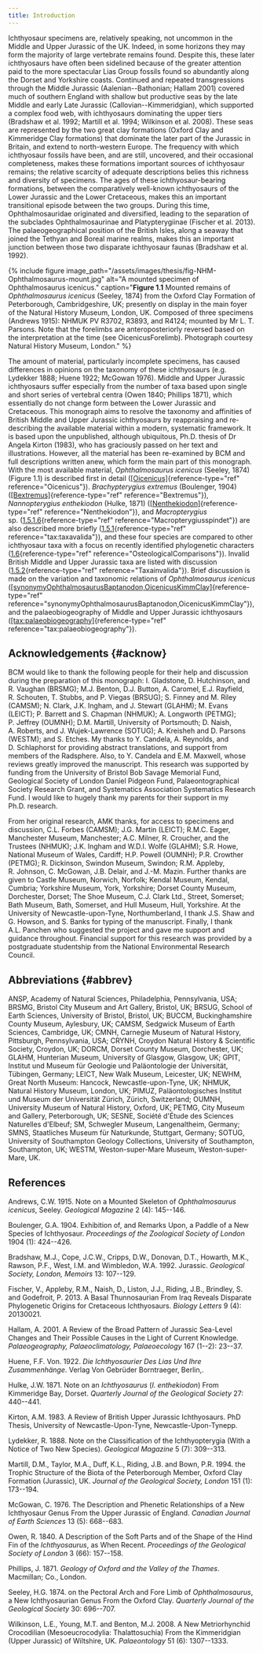 ```yaml
---
title: Introduction
---
```


Ichthyosaur specimens are, relatively speaking, not uncommon in the
Middle and Upper Jurassic of the UK. Indeed, in some horizons they
may form the majority of large vertebrate remains found. Despite
this, these later ichthyosaurs have often been sidelined because of
the greater attention paid to the more spectacular Lias Group
fossils found so abundantly along the Dorset and Yorkshire coasts.
Continued and repeated transgressions through the Middle Jurassic
(Aalenian--Bathonian; Hallam 2001) covered much of southern England
with shallow but productive seas by the late Middle and early Late
Jurassic (Callovian--Kimmeridgian), which supported a complex food
web, with ichthyosaurs dominating the upper tiers (Bradshaw et al.
1992; Martill et al. 1994; Wilkinson et al. 2008). These seas are
represented by the two great clay formations (Oxford Clay and
Kimmeridge Clay formations) that dominate the later part of the
Jurassic in Britain, and extend to north-western Europe. The
frequency with which ichthyosaur fossils have been, and are still,
uncovered, and their occasional completeness, makes these formations
important sources of ichthyosaur remains; the relative scarcity of
adequate descriptions belies this richness and diversity of
specimens. The ages of these ichthyosaur-bearing formations, between
the comparatively well-known ichthyosaurs of the Lower Jurassic and
the Lower Cretaceous, makes this an important transitional episode
between the two groups. During this time, Ophthalmosauridae
originated and diversified, leading to the separation of the
subclades Ophthalmosaurinae and Platypterygiinae (Fischer et al.
2013). The palaeogeographical position of the British Isles, along a
seaway that joined the Tethyan and Boreal marine realms, makes this
an important junction between those two disparate ichthyosaur faunas
(Bradshaw et al. 1992).

{% 
    include figure
    image_path="/assets/images/thesis/fig-NHM-Ophthalmosaurus-mount.jpg"
    alt="A mounted specimen of Ophthalmosaurus icenicus."
    caption="**Figure 1.1** Mounted remains of *Ophthalmosaurus icenicus*
    (Seeley, 1874) from the Oxford Clay Formation of Peterborough,
    Cambridgeshire, UK; presently on display in the main foyer of the Natural
    History Museum, London, UK. Composed of three specimens (Andrews 1915):
    NHMUK PV R3702, R3893, and R4124; mounted by Mr L. T. Parsons. Note that
    the forelimbs are anteroposteriorly reversed based on the interpretation at
    the time (see OicenicusForelimb). Photograph courtesy Natural History
    Museum, London."
%}

The amount of material, particularly incomplete specimens, has
caused differences in opinions on the taxonomy of these ichthyosaurs
(e.g.  Lydekker 1888; Huene 1922; McGowan 1976). Middle and Upper
Jurassic ichthyosaurs suffer especially from the number of taxa
based upon single and short series of vertebral centra (Owen 1840;
Phillips 1871), which essentially do not change form between the
Lower Jurassic and Cretaceous. This monograph aims to resolve the
taxonomy and affinities of British Middle and Upper Jurassic
ichthyosaurs by reappraising and re-describing the available
material within a modern, systematic framework. It is based upon the
unpublished, although ubiquitous, Ph.D. thesis of Dr Angela Kirton
(1983), who has graciously passed on her text and illustrations.
However, all the material has been re-examined by BCM and full
descriptions written anew, which form the main part of this
monograph. With the most available material, *Ophthalmosaurus
icenicus* (Seeley, 1874) (Figure 1.1) is described first in detail
([\[Oicenicus\]](#Oicenicus){reference-type="ref"
reference="Oicenicus"}). *Brachypterygius extremus* (Boulenger,
1904) ([\[Bextremus\]](#Bextremus){reference-type="ref"
reference="Bextremus"}), *Nannopterygius enthekiodon* (Hulke, 1871)
([\[Nenthekiodon\]](#Nenthekiodon){reference-type="ref"
reference="Nenthekiodon"}), and *Macropterygius*
sp. ([1.5.1.6](#Macropterygiusspindet){reference-type="ref"
reference="Macropterygiusspindet"}) are also described more briefly
([1.5.1](#tax:taxavalida){reference-type="ref"
reference="tax:taxavalida"}), and these four species are compared to
other ichthyosaur taxa with a focus on recently identified
phylogenetic characters
([1.6](#OsteologicalComparisons){reference-type="ref"
reference="OsteologicalComparisons"}). Invalid British Middle and
Upper Jurassic taxa are listed with discussion
([1.5.2](#Taxainvalida){reference-type="ref"
reference="Taxainvalida"}). Brief discussion is made on the
variation and taxonomic relations of *Ophthalmosaurus icenicus*
([\[synonymyOphthalmosaurusBaptanodon,OicenicusKimmClay\]](#synonymyOphthalmosaurusBaptanodon,OicenicusKimmClay){reference-type="ref"
reference="synonymyOphthalmosaurusBaptanodon,OicenicusKimmClay"}),
and the palaeobiogeography of Middle and Upper Jurassic ichthyosaurs
([\[tax:palaeobiogeography\]](#tax:palaeobiogeography){reference-type="ref"
reference="tax:palaeobiogeography"}).

## Acknowledgements {#acknow}

BCM would like to thank the following people for their help and
discussion during the preparation of this monograph: I. Gladstone,
D. Hutchinson, and R. Vaughan (BRSMG); M.J. Benton, D.J. Button,
A. Caromel, E.J. Rayfield, R. Schouten, T. Stubbs, and P. Viegas
(BRSUG); S. Finney and M. Riley (CAMSM); N. Clark, J.K. Ingham, and
J. Stewart (GLAHM); M. Evans (LEICT); P. Barrett and S. Chapman (NHMUK);
A. Longworth (PETMG); P. Jeffrey (OUMNH); D.M. Martill, University of
Portsmouth; D. Naish, A. Roberts, and J. Wujek-Lawrence (SOTUG);
A. Kreisheh and D. Parsons (WESTM); and S. Etches. My thanks to
Y. Candela, A. Reynolds, and D. Schlaphorst for providing abstract
translations, and support from members of the Radsphere. Also, to
Y. Candela and E.M. Maxwell, whose reviews greatly improved the
manuscript. This research was supported by funding from the University
of Bristol Bob Savage Memorial Fund, Geological Society of London Daniel
Pidgeon Fund, Palaeontographical Society Research Grant, and Systematics
Association Systematics Research Fund. I would like to hugely thank my
parents for their support in my Ph.D. research.

From her original research, AMK thanks, for access to specimens and
discussion, C.L. Forbes (CAMSM); J.G. Martin (LEICT); R.M.C. Eager,
Manchester Museum, Manchester; A.C. Milner, R. Croucher, and the
Trustees (NHMUK); J.K. Ingham and W.D.I. Wolfe (GLAHM); S.R. Howe,
National Museum of Wales, Cardiff; H.P. Powell (OUMNH); P.R. Crowther
(PETMG); R. Dickinson, Swindon Museum, Swindon; R.M. Appleby,
R. Johnson, C. McGowan, J.B. Delair, and J.-M. Mazin. Further thanks are
given to Castle Museum, Norwich, Norfolk; Kendal Museum, Kendal,
Cumbria; Yorkshire Museum, York, Yorkshire; Dorset County Museum,
Dorchester, Dorset; The Shoe Museum, C.J. Clark Ltd., Street, Somerset;
Bath Museum, Bath, Somerset, and Hull Museum, Hull, Yorkshire. At the
University of Newcastle-upon-Tyne, Northumberland, I thank J.S. Shaw and
G. Howson, and S. Banks for typing of the manuscript. Finally, I thank
A.L. Panchen who suggested the project and gave me support and guidance
throughout. Financial support for this research was provided by a
postgraduate studentship from the National Environmental Research
Council.

## Abbreviations {#abbrev}

ANSP, Academy of Natural Sciences, Philadelphia, Pennsylvania, USA;
BRSMG, Bristol City Museum and Art Gallery, Bristol, UK; BRSUG, School
of Earth Sciences, University of Bristol, Bristol, UK; BUCCM,
Buckinghamshire County Museum, Aylesbury, UK; CAMSM, Sedgwick Museum of
Earth Sciences, Cambridge, UK; CMNH, Carnegie Museum of Natural History,
Pittsburgh, Pennsylvania, USA; CRYNH, Croydon Natural History &
Scientific Society, Croydon, UK; DORCM, Dorset County Museum,
Dorchester, UK; GLAHM, Hunterian Museum, University of Glasgow, Glasgow,
UK; GPIT, Institut und Museum für Geologie und Paläontologie der
Universität, Tübingen, Germany; LEICT, New Walk Museum, Leicester, UK;
NEWHM, Great North Museum: Hancock, Newcastle-upon-Tyne, UK; NHMUK,
Natural History Museum, London, UK; PIMUZ, Paläontologisches Institut
und Museum der Universität Zürich, Zürich, Switzerland; OUMNH,
University Museum of Natural History, Oxford, UK; PETMG, City Museum and
Gallery, Peterborough, UK; SESNE, Société d'Étude des Sciences
Naturelles d'Elbeuf; SM, Schwegler Museum, Langenaltheim, Germany; SMNS,
Staatliches Museum für Naturkunde, Stuttgart, Germany; SOTUG, University
of Southampton Geology Collections, University of Southampton,
Southampton, UK; WESTM, Weston-super-Mare Museum, Weston-super-Mare, UK.

## References

Andrews, C.W. 1915. Note on a Mounted Skeleton of *Ophthalmosaurus icenicus*,
Seeley. *Geological Magazine* 2 (4): 145--146.

Boulenger, G.A. 1904. Exhibition of, and Remarks Upon, a Paddle of a New
Species of Ichthyosaur. *Proceedings of the Zoological Society of London* 1904
(1): 424--426.

Bradshaw, M.J., Cope, J.C.W., Cripps, D.W., Donovan, D.T., Howarth, M.K.,
Rawson, P.F., West, I.M. and Wimbledon, W.A. 1992. Jurassic. *Geological
Society, London, Memoirs* 13: 107--129.

Fischer, V., Appleby, R.M., Naish, D., Liston, J.J., Riding, J.B., Brindley, S.
and Godefroit, P. 2013. A Basal Thunnosaurian From Iraq Reveals Disparate
Phylogenetic Origins for Cretaceous Ichthyosaurs. *Biology Letters* 9 (4):
    20130021. 

Hallam, A. 2001. A Review of the Broad Pattern of Jurassic Sea-Level Changes
and Their Possible Causes in the Light of Current Knowledge. *Palaeogeography,
Palaeoclimatology, Palaeoecology* 167 (1--2): 23--37.

Huene, F.F. Von. 1922. *Die Ichthyosaurier Des Lias Und Ihre Zusammenhänge*.
Verlag Von Gebrüder Borntraeger, Berlin,.

Hulke, J.W. 1871. Note on an *Ichthyosaurus* (*I. enthekiodon*) From Kimmeridge
Bay, Dorset. *Quarterly Journal of the Geological Society* 27: 440--441.

Kirton, A.M. 1983. A Review of British Upper Jurassic Ichthyosaurs. PhD Thesis,
University of Newcastle-Upon-Tyne, Newcastle-Upon-Tynepp.

Lydekker, R. 1888. Note on the Classification of the Ichthyopterygia (With a
Notice of Two New Species). *Geological Magazine* 5 (7): 309--313. 

Martill, D.M., Taylor, M.A., Duff, K.L., Riding, J.B. and Bown, P.R. 1994. the
Trophic Structure of the Biota of the Peterborough Member, Oxford Clay
Formation (Jurassic), UK. *Journal of the Geological Society, London* 151 (1):
173--194.

McGowan, C. 1976. The Description and Phenetic Relationships of a New
Ichthyosaur Genus From the Upper Jurassic of England. *Canadian Journal of
Earth Sciences* 13 (5): 668--683.

Owen, R. 1840. A Description of the Soft Parts and of the Shape of the Hind Fin
of the *Ichthyosaurus*, as When Recent. *Proceedings of the Geological Society
of London* 3 (66): 157--158.

Phillips, J. 1871. *Geology of Oxford and the Valley of the Thames*. Macmillan;
Co., London.

Seeley, H.G. 1874. on the Pectoral Arch and Fore Limb of *Ophthalmosaurus*, a
New Ichthyosaurian Genus From the Oxford Clay. *Quarterly Journal of the
Geological Society* 30: 696--707.

Wilkinson, L.E., Young, M.T. and Benton, M.J. 2008. A New Metriorhynchid
Crocodilian (Mesoeucrocodylia: Thalattosuchia) From the Kimmeridgian (Upper
Jurassic) of Wiltshire, UK. *Palaeontology* 51 (6): 1307--1333.
